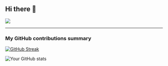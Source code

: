 ## Hi there 👋

![](https://komarev.com/ghpvc/?username=jonrandahl&color=blueviolet&style=for-the-badge&base=1000&abbreviated=true)

---
<h3>My GitHub contributions summary</h3>

[![GitHub Streak](https://github-readme-streak-stats-2025.vercel.app?user=jonrandahl&theme=dark&hide_border=true)](https://git.io/streak-stats)

![Your GitHub stats](https://github-readme-stats.vercel.app/api?username=jonrandahl&hide_border=true&show_icons=true&bg_color=151515&title_color=fb4362&icon_color=fb4362&text_bold=false&text_color=9e9e9e)

<!--
**jonrandahl/jonrandahl** is a ✨ _special_ ✨ repository because its `README.md` (this file) appears on your GitHub profile.

Here are some ideas to get you started:

- 🔭 I’m currently working on ...
- 🌱 I’m currently learning ...
- 👯 I’m looking to collaborate on ...
- 🤔 I’m looking for help with ...
- 💬 Ask me about ...
- 📫 How to reach me: ...
- 😄 Pronouns: ...
- ⚡ Fun fact: ...
-->
